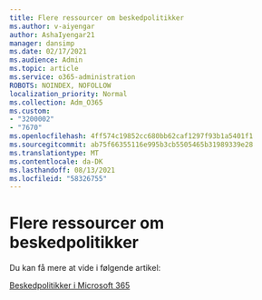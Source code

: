 ```yaml
---
title: Flere ressourcer om beskedpolitikker
ms.author: v-aiyengar
author: AshaIyengar21
manager: dansimp
ms.date: 02/17/2021
ms.audience: Admin
ms.topic: article
ms.service: o365-administration
ROBOTS: NOINDEX, NOFOLLOW
localization_priority: Normal
ms.collection: Adm_O365
ms.custom:
- "3200002"
- "7670"
ms.openlocfilehash: 4ff574c19852cc680bb62caf1297f93b1a5401f1
ms.sourcegitcommit: ab75f66355116e995b3cb5505465b31989339e28
ms.translationtype: MT
ms.contentlocale: da-DK
ms.lasthandoff: 08/13/2021
ms.locfileid: "58326755"
---
```

# <a name="more-resources-on-alert-policies"></a>Flere ressourcer om beskedpolitikker

Du kan få mere at vide i følgende artikel:

[Beskedpolitikker i Microsoft 365](https://docs.microsoft.com/microsoft-365/compliance/alert-policies)
